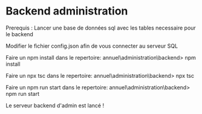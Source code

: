 # Backend administration

Prerequis : Lancer une base de données sql avec les tables necessaire pour le backend 

Modifier le fichier config.json afin de vous connecter au serveur SQL

Faire un npm install dans le repertoire: annuel\administration\backend> npm install

Faire un npx tsc dans le repertoire: annuel\administration\backend> npx tsc

Faire un npm run start dans le repertoire: annuel\administration\backend> npm run start

Le serveur backend d'admin est lancé !

